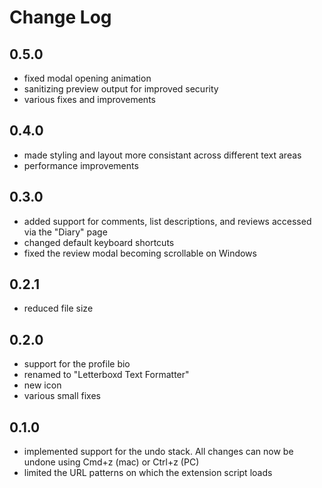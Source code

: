 # Change Log

## 0.5.0
- fixed modal opening animation
- sanitizing preview output for improved security
- various fixes and improvements
## 0.4.0
- made styling and layout more consistant across different text areas
- performance improvements
## 0.3.0
- added support for comments, list descriptions, and reviews accessed via the "Diary" page
- changed default keyboard shortcuts
- fixed the review modal becoming scrollable on Windows
## 0.2.1
- reduced file size
## 0.2.0
- support for the profile bio
- renamed to "Letterboxd Text Formatter"
- new icon
- various small fixes
## 0.1.0
- implemented support for the undo stack. All changes can now be undone using Cmd+z (mac) or Ctrl+z (PC)
- limited the URL patterns on which the extension script loads